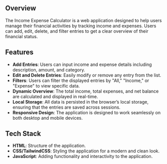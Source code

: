 ## Overview

The Income Expense Calculator is a web application designed to help users manage their financial activities by tracking income and expenses. Users can add, edit, delete, and filter entries to get a clear overview of their financial status.

## Features

- **Add Entries**: Users can input income and expense details including description, amount, and category.
- **Edit and Delete Entries**: Easily modify or remove any entry from the list.
- **Filters**: Users can filter the displayed entries by "All," "Income," or "Expense" to view specific data.
- **Dynamic Overview**: The total income, total expenses, and net balance are calculated and displayed in real-time.
- **Local Storage**: All data is persisted in the browser’s local storage, ensuring that the entries are saved across sessions.
- **Responsive Design**: The application is designed to work seamlessly on both desktop and mobile devices.

## Tech Stack

- **HTML**: Structure of the application.
- **CSS/TailwindCSS**: Styling the application for a modern and clean look.
- **JavaScript**: Adding functionality and interactivity to the application.